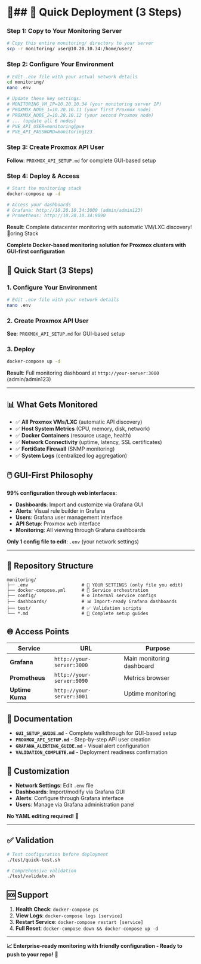 # 🏢## 🚀 Quick Deployment (3 Steps)

### Step 1: Copy to Your Monitoring Server
```bash
# Copy this entire monitoring/ directory to your server
scp -r monitoring/ user@10.20.10.34:/home/user/
```

### Step 2: Configure Your Environment
```bash
# Edit .env file with your actual network details
cd monitoring/
nano .env

# Update these key settings:
# MONITORING_VM_IP=10.20.10.34 (your monitoring server IP)
# PROXMOX_NODE_1=10.20.10.11 (your first Proxmox node)
# PROXMOX_NODE_2=10.20.10.12 (your second Proxmox node)
# ... (update all 6 nodes)
# PVE_API_USER=monitoring@pve
# PVE_API_PASSWORD=monitoring123
```

### Step 3: Create Proxmox API User  
**Follow**: `PROXMOX_API_SETUP.md` for complete GUI-based setup

### Step 4: Deploy & Access
```bash
# Start the monitoring stack
docker-compose up -d

# Access your dashboards
# Grafana: http://10.20.10.34:3000 (admin/admin123)
# Prometheus: http://10.20.10.34:9090
```

**Result**: Complete datacenter monitoring with automatic VM/LXC discovery! 🎉oring Stack

**Complete Docker-based monitoring solution for Proxmox clusters with GUI-first configuration**

## 🎯 Quick Start (3 Steps)

### 1. Configure Your Environment
```bash
# Edit .env file with your network details
nano .env
```

### 2. Create Proxmox API User  
**See**: `PROXMOX_API_SETUP.md` for GUI-based setup

### 3. Deploy
```bash
docker-compose up -d
```

**Result**: Full monitoring dashboard at `http://your-server:3000` (admin/admin123)

---

## 📊 What Gets Monitored

- ✅ **All Proxmox VMs/LXC** (automatic API discovery)
- ✅ **Host System Metrics** (CPU, memory, disk, network)  
- ✅ **Docker Containers** (resource usage, health)
- ✅ **Network Connectivity** (uptime, latency, SSL certificates)
- ✅ **FortiGate Firewall** (SNMP monitoring)
- ✅ **System Logs** (centralized log aggregation)

## 🖱️ GUI-First Philosophy

**99% configuration through web interfaces:**
- **Dashboards**: Import and customize via Grafana GUI
- **Alerts**: Visual rule builder in Grafana
- **Users**: Grafana user management interface
- **API Setup**: Proxmox web interface
- **Monitoring**: All viewing through Grafana dashboards

**Only 1 config file to edit**: `.env` (your network settings)

---

## 📁 Repository Structure

```
monitoring/
├── .env                    # 🔧 YOUR SETTINGS (only file you edit)
├── docker-compose.yml      # 🐳 Service orchestration
├── config/                 # ⚙️ Internal service configs
├── dashboards/             # 📊 Import-ready Grafana dashboards
├── test/                   # ✅ Validation scripts
└── *.md                    # 📖 Complete setup guides
```

## 🌐 Access Points

| Service | URL | Purpose |
|---------|-----|---------|
| **Grafana** | `http://your-server:3000` | Main monitoring dashboard |
| **Prometheus** | `http://your-server:9090` | Metrics browser |
| **Uptime Kuma** | `http://your-server:3001` | Uptime monitoring |

## 📖 Documentation

- **`GUI_SETUP_GUIDE.md`** - Complete walkthrough for GUI-based setup
- **`PROXMOX_API_SETUP.md`** - Step-by-step API user creation  
- **`GRAFANA_ALERTING_GUIDE.md`** - Visual alert configuration
- **`VALIDATION_COMPLETE.md`** - Deployment readiness confirmation

## 🔧 Customization

- **Network Settings**: Edit `.env` file
- **Dashboards**: Import/modify via Grafana GUI
- **Alerts**: Configure through Grafana interface
- **Users**: Manage via Grafana administration panel

**No YAML editing required!** 🎉

---

## ✅ Validation

```bash
# Test configuration before deployment
./test/quick-test.sh

# Comprehensive validation
./test/validate.sh
```

## 🆘 Support

1. **Health Check**: `docker-compose ps`
2. **View Logs**: `docker-compose logs [service]`
3. **Restart Service**: `docker-compose restart [service]`
4. **Full Reset**: `docker-compose down && docker-compose up -d`

---

**📈 Enterprise-ready monitoring with friendly configuration - Ready to push to your repo!** 🚀
